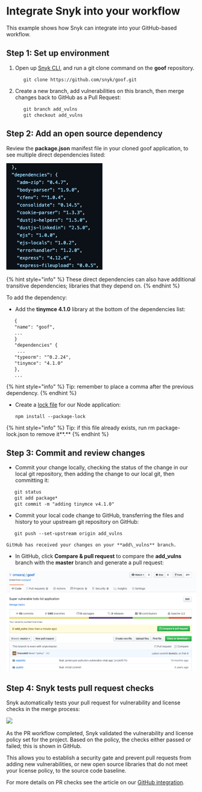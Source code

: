 # Integrate Snyk into your workflow

This example shows how Snyk can integrate into your GitHub-based workflow.

## Step 1: Set up environment

1.  Open up [Snyk CLI](https://docs.snyk.io/snyk-cli), and run a git clone command on the **goof** repository.

    ```
       git clone https://github.com/snyk/goof.git
    ```
2.  Create a new branch, add vulnerabilities on this branch, then merge changes back to GitHub as a Pull Request:

    ```
       git branch add_vulns
       git checkout add_vulns
    ```

## Step 2: Add an open source dependency

Review the **package.json** manifest file in your cloned goof application, to see multiple direct dependencies listed:

![](../../../.gitbook/assets/dependencies.png)

{% hint style="info" %}
These direct dependencies can also have additional transitive dependencies; libraries that they depend on.
{% endhint %}

To add the dependency:

* Add the **tinymce 4.1.0** library at the bottom of the dependencies list:

```
   {
   "name": "goof",
   ...
   }
   "dependencies" {
    ...
   "typeorm": "^0.2.24",
   "tinymce": "4.1.0"
   },
   ...
```

{% hint style="info" %}
Tip: remember to place a comma after the previous dependency.
{% endhint %}

*   Create a [lock file](https://docs.npmjs.com/files/package-lock.json) for our Node application:

    ```
    npm install --package-lock
    ```

{% hint style="info" %}
Tip: if this file already exists, run rm package-lock.json to remove it\*\*.\*\*
{% endhint %}

## Step 3: Commit and review changes

* Commit your change locally, checking the status of the change in our local git repository, then adding the change to our local git, then committing it:

```
   git status
   git add package*
   git commit -m "adding tinymce v4.1.0"
```

* Commit your local code change to GitHub, transferring the files and history to your upstream git repository on GitHub:

```
   git push --set-upstream origin add_vulns
```

```
GitHub has received your changes on your **add\_vulns** branch.
```

* In GitHub, click **Compare & pull request** to compare the **add\_vulns** branch with the **master** branch and generate a pull request:

![](../../../.gitbook/assets/click-compare.png)

## Step 4: Snyk tests pull request checks

Snyk automatically tests your pull request for vulnerability and license checks in the merge process:

![](../../../.gitbook/assets/snyk\_vuln\_lic\_check.png)

As the PR workflow completed, Snyk validated the vulnerability and license policy set for the project. Based on the policy, the checks either passed or failed; this is shown in GitHub.

This allows you to establish a security gate and prevent pull requests from adding new vulnerabilities, or new open source libraries that do not meet your license policy, to the source code baseline.

For more details on PR checks see the article on our [GitHub integration](../../../integrations/git-repository-scm-integrations/github-integration.md).
